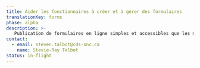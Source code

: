 ```yaml
---
title: Aider les fonctionnaires à créer et à gérer des formulaires
translationKey: forms
phase: alpha
description: >-
   Publication de formulaires en ligne simples et accessibles que les membres du public peuvent utiliser pour obtenir les services ou les prestations dont ils ont besoin.
contact:
  - email: steven.talbot@cds-snc.ca
    name: Stevie-Ray Talbot 
status: in-flight
---
```

